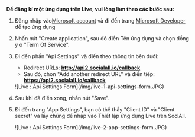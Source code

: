 __Để đăng kí một ứng dụng trên Live, vui lòng làm theo các bước sau:__

1. Đăng nhập vào[Microsoft account](https://account.live.com/) và đi đến trang [Microsoft Developer](https://account.live.com/developers/applications) để tạo ứng dụng
2. Nhấn nút "Create application", sau đó điền Tên ứng dụng và chọn đồng ý ô "Term Of Service".
3. Đi đến phần "Api Settings" và điền theo thông tin bên dưới:
    * Redirect URLs: __http://api2.socialall.io/callback__
    * Sau đó, chọn "Add another redirect URL" và điền tiếp: __https://api2.socialall.io/callback__
    
    <div class="soclall-br"></div>
    ![Live : Api Settings Form](/img/live-1-api-settings-form.JPG)
    <div class="soclall-br"></div>
    
4. Sau khi đã điền xong, nhấn nút "Save".
5. Đi đến trang "App Settings", bạn có thể thấy "Client ID" và "Client secret" và lấy chúng để nhập vào Thiết lập ứng dụng Live trên SoclAll.
    <div class="soclall-br"></div>
    ![Live : Api Settings Form](/img/live-2-app-settings-form.JPG)
    <div class="soclall-br"></div>